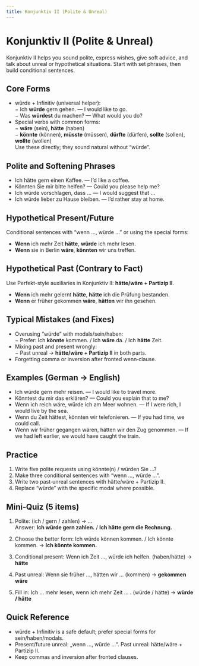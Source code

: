 ```yaml
---
title: Konjunktiv II (Polite & Unreal)
---
```


# Konjunktiv II (Polite & Unreal)

Konjunktiv II helps you sound polite, express wishes, give soft advice, and talk about unreal or hypothetical situations. Start with set phrases, then build conditional sentences.

## Core Forms

- würde + Infinitiv (universal helper):  
  − Ich **würde** gern gehen. — I would like to go.  
  − Was **würdest** du machen? — What would you do?
- Special verbs with common forms:  
  − **wäre** (sein), **hätte** (haben)  
  − **könnte** (können), **müsste** (müssen), **dürfte** (dürfen), **sollte** (sollen), **wollte** (wollen)  
Use these directly; they sound natural without “würde”.

## Polite and Softening Phrases

- Ich hätte gern einen Kaffee. — I’d like a coffee.  
- Könnten Sie mir bitte helfen? — Could you please help me?  
- Ich würde vorschlagen, dass … — I would suggest that …  
- Ich würde lieber zu Hause bleiben. — I’d rather stay at home.

## Hypothetical Present/Future

Conditional sentences with “wenn …, würde …” or using the special forms:

- **Wenn** ich mehr Zeit **hätte**, **würde** ich mehr lesen.  
- **Wenn** sie in Berlin **wäre**, **könnten** wir uns treffen.

## Hypothetical Past (Contrary to Fact)

Use Perfekt-style auxiliaries in Konjunktiv II: **hätte/wäre + Partizip II**.

- **Wenn** ich mehr gelernt **hätte**, **hätte** ich die Prüfung bestanden.  
- **Wenn** er früher gekommen **wäre**, **hätten** wir ihn gesehen.

## Typical Mistakes (and Fixes)

- Overusing “würde” with modals/sein/haben:  
  − Prefer: Ich **könnte** kommen. / Ich **wäre** da. / Ich **hätte** Zeit.  
- Mixing past and present wrongly:  
  − Past unreal → **hätte/wäre + Partizip II** in both parts.  
- Forgetting comma or inversion after fronted wenn‑clause.

## Examples (German → English)

- Ich würde gern mehr reisen. — I would like to travel more.  
- Könntest du mir das erklären? — Could you explain that to me?  
- Wenn ich reich wäre, würde ich am Meer wohnen. — If I were rich, I would live by the sea.  
- Wenn du Zeit hättest, könnten wir telefonieren. — If you had time, we could call.  
- Wenn wir früher gegangen wären, hätten wir den Zug genommen. — If we had left earlier, we would have caught the train.

## Practice

1) Write five polite requests using könnte(n) / würden Sie …?  
2) Make three conditional sentences with “wenn …, würde …”.  
3) Write two past‑unreal sentences with hätte/wäre + Partizip II.  
4) Replace “würde” with the specific modal where possible.

## Mini‑Quiz (5 items)

1) Polite: (ich / gern / zahlen) → …  
   Answer: **Ich würde gern zahlen.** / **Ich hätte gern die Rechnung.**

2) Choose the better form: Ich würde können kommen. / Ich könnte kommen. → **Ich könnte kommen.**

3) Conditional present: Wenn ich Zeit …, würde ich helfen. (haben/hätte) → **hätte**

4) Past unreal: Wenn sie früher …, hätten wir … (kommen) → **gekommen wäre**

5) Fill in: Ich … mehr lesen, wenn ich mehr Zeit … . (würde / hätte) → **würde / hätte**

## Quick Reference

- würde + Infinitiv is a safe default; prefer special forms for sein/haben/modals.  
- Present/future unreal: „wenn …, würde …“. Past unreal: hätte/wäre + Partizip II.  
- Keep commas and inversion after fronted clauses.

